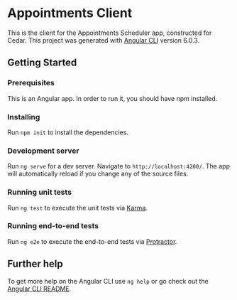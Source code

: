 # Appointments Client

This is the client for the Appointments Scheduler app, constructed for Cedar. This project was generated with [Angular CLI](https://github.com/angular/angular-cli) version 6.0.3.

## Getting Started

### Prerequisites

This is an Angular app. In order to run it, you should have npm installed. 

### Installing
Run ```npm init``` to install the dependencies. 

### Development server
Run `ng serve` for a dev server. Navigate to `http://localhost:4200/`. The app will automatically reload if you change any of the source files.

### Running unit tests

Run `ng test` to execute the unit tests via [Karma](https://karma-runner.github.io).

### Running end-to-end tests

Run `ng e2e` to execute the end-to-end tests via [Protractor](http://www.protractortest.org/).

## Further help

To get more help on the Angular CLI use `ng help` or go check out the [Angular CLI README](https://github.com/angular/angular-cli/blob/master/README.md).
